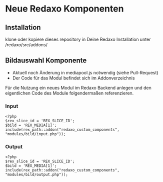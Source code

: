 # Neue Redaxo Komponenten

## Installation

klone oder kopiere dieses repository in Deine Redaxo Installation unter /redaxo/src/addons/<this-repository>

## Bildauswahl Komponente
 - Aktuell noch Änderung in mediapool.js notwendig (siehe Pull-Request)
 - Der Code für das Modul befindet sich im Addonverzeichnis 

Für die Nutzung ein neues Modul im Redaxo Backend anlegen und den eigentlichen Code des Module folgendermaßen referenzieren. 

### Input

    <?php
    $rex_slice_id = 'REX_SLICE_ID';
    $bild = 'REX_MEDIA[1]';
    include(rex_path::addon("redaxo_custom_components", "modules/bild/input.php"));

### Output

    <?php
    $rex_slice_id = 'REX_SLICE_ID';
    $bild = 'REX_MEDIA[1]';
    include(rex_path::addon("redaxo_custom_components", "modules/bild/output.php"));